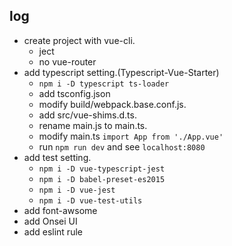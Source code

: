## log

- create project with vue-cli.
  - ject
  - no vue-router
- add typescript setting.(Typescript-Vue-Starter)
  - `npm i -D typescript ts-loader`
  - add tsconfig.json
  - modify build/webpack.base.conf.js.
  - add src/vue-shims.d.ts.
  - rename main.js to main.ts.
  - modify main.ts `import App from './App.vue'`
  - run `npm run dev` and see `localhost:8080`
- add test setting.
  - `npm i -D vue-typescript-jest`
  - `npm i -D babel-preset-es2015`
  - `npm i -D vue-jest`
  - `npm i -D vue-test-utils`
- add font-awsome
- add Onsei UI
- add eslint rule

